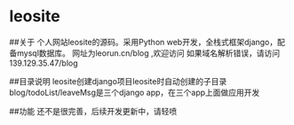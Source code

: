 # leosite

##关于
个人网站leosite的源码。采用Python web开发，全栈式框架django，配备mysql数据库。
网址为leorun.cn/blog ,欢迎访问
如果域名解析错误，请访问139.129.35.47/blog

##目录说明
leosite创建django项目leosite时自动创建的子目录
blog/todoList/leaveMsg是三个django app，在三个app上面做应用开发

##功能
还不是很完善，后续开发更新中，请轻喷

